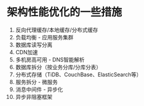# 架构性能优化的一些措施

1. 反向代理缓存/本地缓存/分布式缓存
2. 负载均衡 - 应用服务集群
3. 数据库读写分离
4. CDN加速
5. 多机房高可用 - DNS智能解析
6. 数据库拆分（按业务分库/分库分表）
7. 分布式存储（TiDB、CouchBase、ElasticSearch等）
8. 服务拆分 - 微服务
9. 消息中间件 - 异步化
10. 异步非阻塞框架


